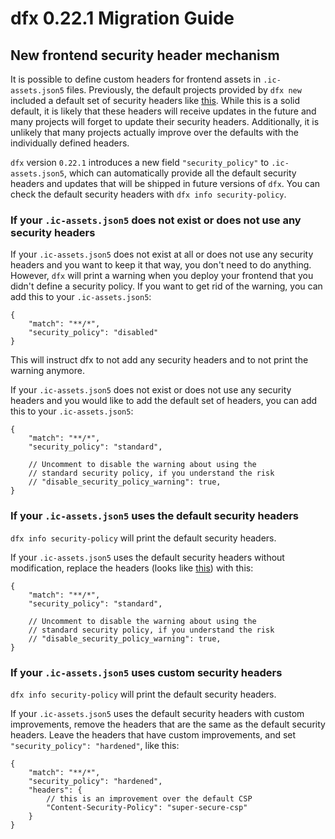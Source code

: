 # dfx 0.22.1 Migration Guide

## New frontend security header mechanism

It is possible to define custom headers for frontend assets in `.ic-assets.json5` files.
Previously, the default projects provided by `dfx new` included a default set of security headers like [this](https://github.com/dfinity/sdk/blob/b8ff661785e6979b2a155c525f91737ad058482a/src/dfx/assets/project_templates/vue/src/__frontend_name__/public/.ic-assets.json5).
While this is a solid default, it is likely that these headers will receive updates in the future and many projects will forget to update their security headers.
Additionally, it is unlikely that many projects actually improve over the defaults with the individually defined headers.

`dfx` version `0.22.1` introduces a new field `"security_policy"` to `.ic-assets.json5`,
which can automatically provide all the default security headers and updates that will be shipped in future versions of `dfx`.
You can check the default security headers with `dfx info security-policy`.

### If your `.ic-assets.json5` does not exist or does not use any security headers

If your `.ic-assets.json5` does not exist at all or does not use any security headers and you want to keep it that way, you don't need to do anything.
However, `dfx` will print a warning when you deploy your frontend that you didn't define a security policy.
If you want to get rid of the warning, you can add this to your `.ic-assets.json5`:

```json5
{
    "match": "**/*",
    "security_policy": "disabled"
}
```

This will instruct dfx to not add any security headers and to not print the warning anymore.

If your `.ic-assets.json5` does not exist or does not use any security headers and you would like to add the default set of headers, you can add this to your `.ic-assets.json5`:

```json5
{
    "match": "**/*",
    "security_policy": "standard",

    // Uncomment to disable the warning about using the
    // standard security policy, if you understand the risk
    // "disable_security_policy_warning": true,
}
```

### If your `.ic-assets.json5` uses the default security headers

`dfx info security-policy` will print the default security headers.

If your `.ic-assets.json5` uses the default security headers without modification, replace the headers (looks like [this](https://github.com/dfinity/sdk/blob/b8ff661785e6979b2a155c525f91737ad058482a/src/dfx/assets/project_templates/vue/src/__frontend_name__/public/.ic-assets.json5#L5-L48)) with this:

```json5
{
    "match": "**/*",
    "security_policy": "standard",

    // Uncomment to disable the warning about using the
    // standard security policy, if you understand the risk
    // "disable_security_policy_warning": true,
}
```

### If your `.ic-assets.json5` uses custom security headers

`dfx info security-policy` will print the default security headers.

If your `.ic-assets.json5` uses the default security headers with custom improvements, remove the headers that are the same as the default security headers.
Leave the headers that have custom improvements, and set `"security_policy": "hardened"`, like this:

```json5
{
    "match": "**/*",
    "security_policy": "hardened",
    "headers": {
        // this is an improvement over the default CSP
        "Content-Security-Policy": "super-secure-csp"
    }
}
```
